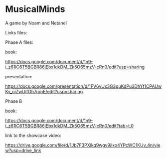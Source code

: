 # MusicalMinds
A game by Noam and Netanel

Links files:

Phase A files:

book:

https://docs.google.com/document/d/1n9-i_z61lC6T5BGBR86jEbx1dkDM_Zk5O65mzV-cRn0/edit?usp=sharing

presentation: 

https://docs.google.com/presentation/d/1FV6yUx3G3guKdPu3DhYf1CPAUwKv_oiZwUifOh7ronE/edit?usp=sharing



Phase B

book:

https://docs.google.com/document/d/1n9-i_z61lC6T5BGBR86jEbx1dkDM_Zk5O65mzV-cRn0/edit?tab=t.0

link to the showcase video:

https://drive.google.com/file/d/1Jb7F3PXikq9wgv9jlxo4YPcWC1KUv_4n/view?usp=drive_link
